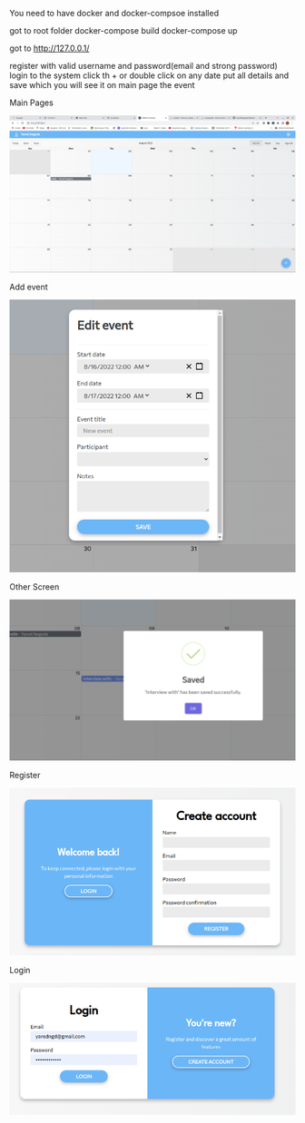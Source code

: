 You need to have docker and docker-compsoe installed

got to root folder
docker-compose build
docker-compose up


got to http://127.0.0.1/


register with valid username and password(email and strong password)
login to the system
click th + or double click on any date
put all details and save which you will see it on main page the event


Main Pages

![ScreenShot](Mianpage.png)


Add event

![ScreenShot](add%20event.png)


Other Screen

![ScreenShot](some%20screen.png)


Register

![ScreenShot](register.png)


Login

![ScreenShot](login.png)

